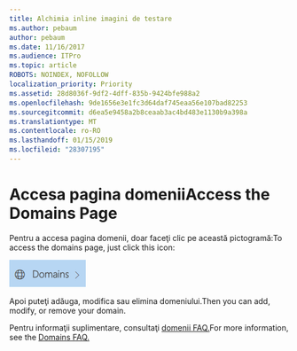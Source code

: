 ```yaml
---
title: Alchimia inline imagini de testare
ms.author: pebaum
author: pebaum
ms.date: 11/16/2017
ms.audience: ITPro
ms.topic: article
ROBOTS: NOINDEX, NOFOLLOW
localization_priority: Priority
ms.assetid: 28d8036f-9df2-4dff-835b-9424bfe988a2
ms.openlocfilehash: 9de1656e3e1fc3d64daf745eaa56e107bad82253
ms.sourcegitcommit: d6ea5e9458a2b8ceaab3ac4bd483e1130b9a398a
ms.translationtype: MT
ms.contentlocale: ro-RO
ms.lasthandoff: 01/15/2019
ms.locfileid: "28307195"
---
```

# <a name="access-the-domains-page"></a><span data-ttu-id="0f3ba-102">Accesa pagina domenii</span><span class="sxs-lookup"><span data-stu-id="0f3ba-102">Access the Domains Page</span></span>

<span data-ttu-id="0f3ba-103">Pentru a accesa pagina domenii, doar faceţi clic pe această pictogramă:</span><span class="sxs-lookup"><span data-stu-id="0f3ba-103">To access the domains page, just click this icon:</span></span>
  
![pictograma de domenii](media/e8377292-1d1f-4b45-a91d-05eb2914519c.png)
  
<span data-ttu-id="0f3ba-105">Apoi puteţi adăuga, modifica sau elimina domeniului.</span><span class="sxs-lookup"><span data-stu-id="0f3ba-105">Then you can add, modify, or remove your domain.</span></span>
  
<span data-ttu-id="0f3ba-106">Pentru informaţii suplimentare, consultaţi [domenii FAQ.](https://support.office.com/article/1272bad0-4bd4-4796-8005-67d6fb3afc5a.aspx)</span><span class="sxs-lookup"><span data-stu-id="0f3ba-106">For more information, see the [Domains FAQ.](https://support.office.com/article/1272bad0-4bd4-4796-8005-67d6fb3afc5a.aspx)</span></span>
  

